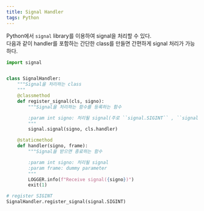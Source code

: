 ```yaml
---
title: Signal Handler
tags: Python
---
```


<!--more-->

Python에서 `signal` library를 이용하여 signal을 처리할 수 있다. \
다음과 같이 handler를 포함하는 간단한 class를 만들면 간편하게 signal 처리가 가능하다.


```python
import signal


class SignalHandler:
    """Signal을 처리하는 class
    """
    @classmethod
    def register_signal(cls, signo):
        """Signal을 처리하는 함수를 등록하는 함수

        :param int signo: 처리될 signal(주로 ``signal.SIGINT`` , ``signal.SIGTERM`` 의 형태로 입력)
        """
        signal.signal(signo, cls.handler)

    @staticmethod
    def handler(signo, frame):
        """Signal을 받으면 종료하는 함수 

        :param int signo: 처리될 signal
        :param frame: dummy parameter
        """
        LOGGER.info(f"Receive signal({signo})")
        exit(1)
```

```python
# register SIGINT
SignalHandler.register_signal(signal.SIGINT)
```
